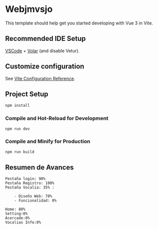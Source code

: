 # Webjmvsjo

This template should help get you started developing with Vue 3 in Vite.

## Recommended IDE Setup

[VSCode](https://code.visualstudio.com/) + [Volar](https://marketplace.visualstudio.com/items?itemName=Vue.volar) (and disable Vetur).

## Customize configuration

See [Vite Configuration Reference](https://vitejs.dev/config/).

## Project Setup

```sh
npm install
```

### Compile and Hot-Reload for Development

```sh
npm run dev
```

### Compile and Minify for Production

```sh
npm run build

```

## Resumen de Avances

    Pestaña login: 90%
    Pestaña Registro: 100%
    Pestaña Vocalia: 35% :

        - Diseño Web: 70%
        - Funcionalidad: 0%

    Home: 80%
    Setting:0%
    Acercade:0%
    Vocalias Info:0%






